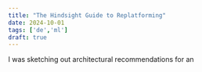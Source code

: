 ```yaml
---
title: "The Hindsight Guide to Replatforming"
date: 2024-10-01
tags: ['de','ml']
draft: true
---
```

I was sketching out architectural recommendations for an 
<!--stackedit_data:
eyJoaXN0b3J5IjpbMTc2MzY4Mjk1OV19
-->